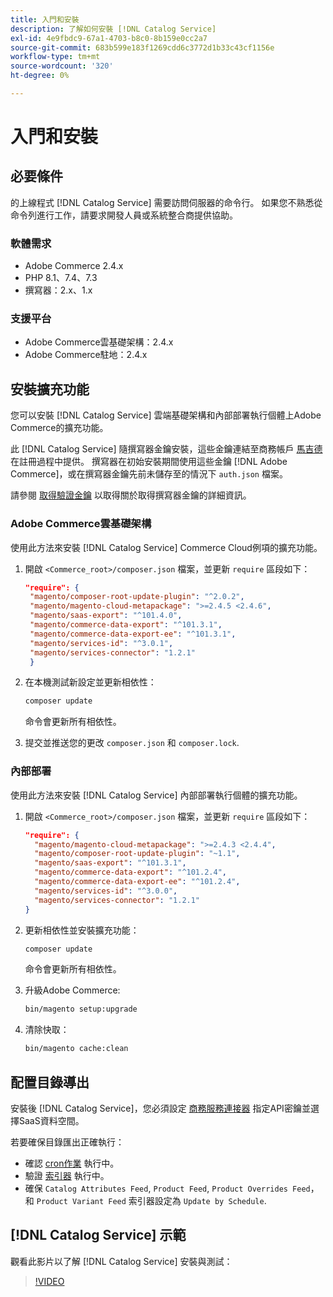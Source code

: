 ```yaml
---
title: 入門和安裝
description: 了解如何安裝 [!DNL Catalog Service]
exl-id: 4e9fbdc9-67a1-4703-b8c0-8b159e0cc2a7
source-git-commit: 683b599e183f1269cdd6c3772d1b33c43cf1156e
workflow-type: tm+mt
source-wordcount: '320'
ht-degree: 0%

---
```


# 入門和安裝

## 必要條件

的上線程式 [!DNL Catalog Service] 需要訪問伺服器的命令行。 如果您不熟悉從命令列進行工作，請要求開發人員或系統整合商提供協助。

### 軟體需求

- Adobe Commerce 2.4.x
- PHP 8.1、7.4、7.3
- 撰寫器：2.x、1.x

### 支援平台

- Adobe Commerce雲基礎架構：2.4.x
- Adobe Commerce駐地：2.4.x

## 安裝擴充功能

您可以安裝 [!DNL Catalog Service] 雲端基礎架構和內部部署執行個體上Adobe Commerce的擴充功能。

此 [!DNL Catalog Service] 隨撰寫器金鑰安裝，這些金鑰連結至商務帳戶 [馬吉德](https://developer.adobe.com/commerce/marketplace/guides/sellers/profile-personal/#field-descriptions) 在註冊過程中提供。 撰寫器在初始安裝期間使用這些金鑰 [!DNL Adobe Commerce]，或在撰寫器金鑰先前未儲存至的情況下 `auth.json` 檔案。

請參閱 [取得驗證金鑰](https://devdocs.magento.com/guides/v2.4/install-gde/prereq/connect-auth.html) 以取得關於取得撰寫器金鑰的詳細資訊。

### Adobe Commerce雲基礎架構

使用此方法來安裝 [!DNL Catalog Service] Commerce Cloud例項的擴充功能。

1. 開啟 `<Commerce_root>/composer.json` 檔案，並更新 `require` 區段如下：

   ```json
   "require": {
    "magento/composer-root-update-plugin": "^2.0.2",
    "magento/magento-cloud-metapackage": ">=2.4.5 <2.4.6",
    "magento/saas-export": "^101.4.0",
    "magento/commerce-data-export": "^101.3.1",
    "magento/commerce-data-export-ee": "^101.3.1",
    "magento/services-id": "^3.0.1",
    "magento/services-connector": "1.2.1"
    }
   ```

1. 在本機測試新設定並更新相依性：

   ```bash
   composer update
   ```

   命令會更新所有相依性。

1. 提交並推送您的更改 `composer.json` 和 `composer.lock`.

### 內部部署

使用此方法來安裝 [!DNL Catalog Service] 內部部署執行個體的擴充功能。

1. 開啟 `<Commerce_root>/composer.json` 檔案，並更新 `require` 區段如下：

   ```json
   "require": {
     "magento/magento-cloud-metapackage": ">=2.4.3 <2.4.4",
     "magento/composer-root-update-plugin": "~1.1",
     "magento/saas-export": "^101.3.1",
     "magento/commerce-data-export": "^101.2.4",    
     "magento/commerce-data-export-ee": "^101.2.4",
     "magento/services-id": "^3.0.0",
     "magento/services-connector": "1.2.1"
   }
   ```

1. 更新相依性並安裝擴充功能：

   ```bash
   composer update
   ```

   命令會更新所有相依性。

1. 升級Adobe Commerce:

   ```bash
   bin/magento setup:upgrade
   ```

1. 清除快取：

   ```bash
   bin/magento cache:clean
   ```

## 配置目錄導出

安裝後 [!DNL Catalog Service]，您必須設定 [商務服務連接器](../landing/saas.md) 指定API密鑰並選擇SaaS資料空間。

若要確保目錄匯出正確執行：

- 確認 [cron作業](https://experienceleague.adobe.com/docs/commerce-operations/configuration-guide/cli/configure-cron-jobs.html) 執行中。
- 驗證 [索引器](https://experienceleague.adobe.com/docs/commerce-operations/configuration-guide/cli/manage-indexers.html) 執行中。
- 確保 `Catalog Attributes Feed`, `Product Feed`, `Product Overrides Feed`，和 `Product Variant Feed` 索引器設定為 `Update by Schedule`.

## [!DNL Catalog Service] 示範

觀看此影片以了解 [!DNL Catalog Service] 安裝與測試：

>[!VIDEO](https://video.tv.adobe.com/v/3409390?quality=12&learn=on)
